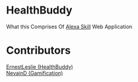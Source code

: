 # HealthBuddy
What this Comprises Of
<a href="https://alexa.amazon.com/spa/index.html#skills/beta/amzn1.ask.skill.22cf8ba3-f102-414a-91c9-e11fa6af6637/?ref=skill_dsk_skb_ys
">Alexa Skill</a> 
Web Application

# Contributors
<a href="https://github.com/ErnestLeslie">ErnestLeslie (HealthBuddy) </a> <br/>
<a href="https://github.com/NevainD">NevainD (Gamification)</a> 

